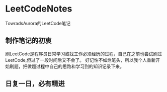 # LeetCodeNotes
TowradsAurora的LeetCode笔记

## 制作笔记的初衷
刷LeetCode是程序员日常学习或找工作必须经历的过程，自己在之前也尝试刷过LeetCode,但过了一段时间后又不会了。
好记性不如烂笔头，所以我个人重新开始刷题，把做题过程中自己的思路和学习到的知识记录下来。
## 日复一日，必有精进

